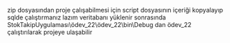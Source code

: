 zip dosyasından proje çalışabilmesi için script dosyasının içeriği kopyalayıp sqlde çalıştırmanız lazım veritabanı yüklenir sonrasında StokTakipUygulaması\ödev_22\ödev_22\bin\Debug dan ödev_22 çalıştırılarak projeye ulaşabilir
